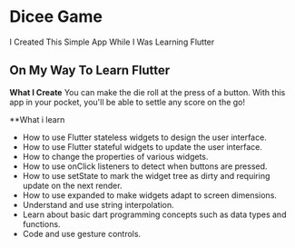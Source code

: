 # **Dicee Game**
I Created This Simple App While I Was Learning Flutter

## On My Way To Learn Flutter
**What I Create**
 You can make the die roll at the press of a button. With this app in your pocket, you'll be able to settle any score on the go!
 
 **What i learn
- How to use Flutter stateless widgets to design the user interface.
- How to use Flutter stateful widgets to update the user interface.
- How to change the properties of various widgets.
- How to use onClick listeners to detect when buttons are pressed.
- How to use setState to mark the widget tree as dirty and requiring update on the next render.
- How to use expanded to make widgets adapt to screen dimensions.
- Understand and use string interpolation.
- Learn about basic dart programming concepts such as data types and functions.
- Code and use gesture controls.


